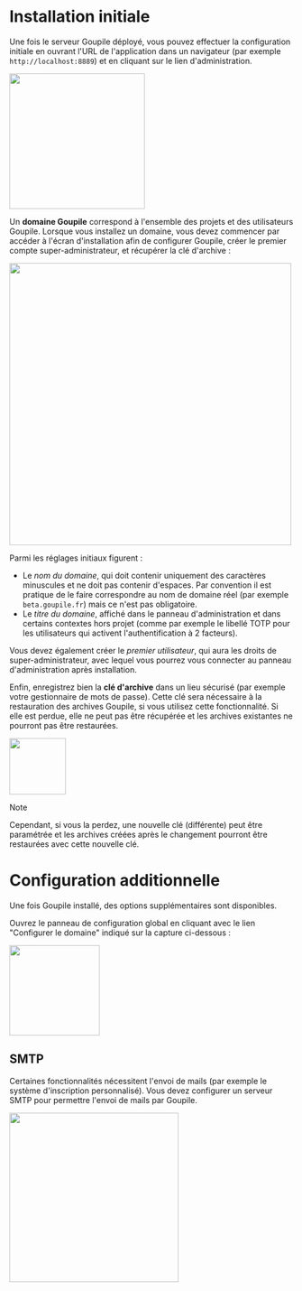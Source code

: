 # Installation initiale

Une fois le serveur Goupile déployé, vous pouvez effectuer la configuration initiale en ouvrant l'URL de l'application dans un navigateur (par exemple `http://localhost:8889`) et en cliquant sur le lien d'administration.

<div class="screenshot"><img src="{{ ASSET static/help/admin/root.webp }}" height="240" alt=""/></div>

Un **domaine Goupile** correspond à l'ensemble des projets et des utilisateurs Goupile. Lorsque vous installez un domaine, vous devez commencer par accéder à l'écran d'installation afin de configurer Goupile, créer le premier compte super-administrateur, et récupérer la clé d'archive :

<div class="screenshot"><img src="{{ ASSET static/help/admin/install.webp }}" height="500" alt=""/></div>

Parmi les réglages initiaux figurent :

- Le *nom du domaine*, qui doit contenir uniquement des caractères minuscules et ne doit pas contenir d'espaces. Par convention il est pratique de le faire correspondre au nom de domaine réel (par exemple `beta.goupile.fr`) mais ce n'est pas obligatoire.
- Le *titre du domaine*, affiché dans le panneau d'administration et dans certains contextes hors projet (comme par exemple le libellé TOTP pour les utilisateurs qui activent l'authentification à 2 facteurs).

Vous devez également créer le *premier utilisateur*, qui aura les droits de super-administrateur, avec lequel vous pourrez vous connecter au panneau d'administration après installation.

Enfin, enregistrez bien la **clé d'archive** dans un lieu sécurisé (par exemple votre gestionnaire de mots de passe). Cette clé sera nécessaire à la restauration des archives Goupile, si vous utilisez cette fonctionnalité. Si elle est perdue, elle ne peut pas être récupérée et les archives existantes ne pourront pas être restaurées.

<div class="screenshot"><img src="{{ ASSET static/help/admin/key.webp }}" height="100" alt=""/></div>

> [!NOTE]
> Cependant, si vous la perdez, une nouvelle clé (différente) peut être paramétrée et les archives créées après le changement pourront être restaurées avec cette nouvelle clé.

# Configuration additionnelle

Une fois Goupile installé, des options supplémentaires sont disponibles.

Ouvrez le panneau de configuration global en cliquant avec le lien "Configurer le domaine" indiqué sur la capture ci-dessous :

<div class="screenshot"><img src="{{ ASSET static/help/admin/config.webp }}" height="160" alt=""/></div>

## SMTP

Certaines fonctionnalités nécessitent l'envoi de mails (par exemple le système d'inscription personnalisé). Vous devez configurer un serveur SMTP pour permettre l'envoi de mails par Goupile.

<div class="screenshot"><img src="{{ ASSET static/help/admin/smtp.webp }}" height="300" alt=""/></div>
